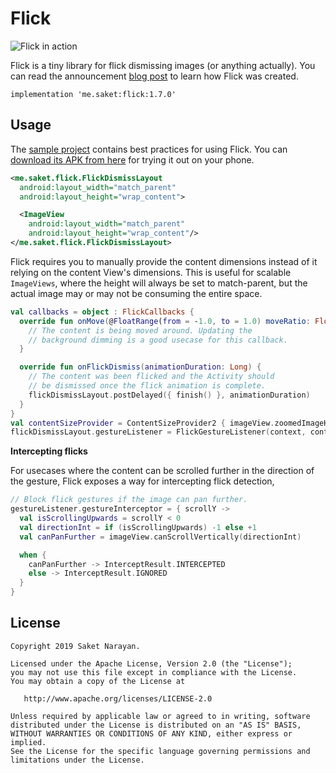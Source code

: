 # Flick

![Flick in action](https://github.com/saket/Flick/blob/master/screenshots/flick_demo.gif)

Flick is a tiny library for flick dismissing images (or anything actually). You can read the announcement [blog post](http://saket.me/?p=707) to learn how Flick was created.

```
implementation 'me.saket:flick:1.7.0'
```

## Usage

The [sample project](https://github.com/saket/Flick/tree/master/sample/src/main/java/me/saket/flick/sample) contains best practices for using Flick. You can [download its APK from here](https://github.com/saket/Flick/releases) for trying it out on your phone.

```xml
<me.saket.flick.FlickDismissLayout
  android:layout_width="match_parent"
  android:layout_height="wrap_content">

  <ImageView
    android:layout_width="match_parent"
    android:layout_height="wrap_content"/>
</me.saket.flick.FlickDismissLayout>
```

Flick requires you to manually provide the content dimensions instead of it relying on the content View's dimensions. This is useful for scalable `ImageViews`, where the height will always be set to match-parent, but the actual image may or may not be consuming the entire space.

```kotlin
val callbacks = object : FlickCallbacks {
  override fun onMove(@FloatRange(from = -1.0, to = 1.0) moveRatio: Float) {
    // The content is being moved around. Updating the
    // background dimming is a good usecase for this callback.
  }

  override fun onFlickDismiss(animationDuration: Long) {
    // The content was been flicked and the Activity should
    // be dismissed once the flick animation is complete.
    flickDismissLayout.postDelayed({ finish() }, animationDuration)
  }
}
val contentSizeProvider = ContentSizeProvider2 { imageView.zoomedImageHeight() },
flickDismissLayout.gestureListener = FlickGestureListener(context, contentSizeProvider, callbacks)
```

**Intercepting flicks**

For usecases where the content can be scrolled further in the direction of the gesture, Flick exposes a way for intercepting flick detection,

```kotlin
// Block flick gestures if the image can pan further.
gestureListener.gestureInterceptor = { scrollY ->
  val isScrollingUpwards = scrollY < 0
  val directionInt = if (isScrollingUpwards) -1 else +1
  val canPanFurther = imageView.canScrollVertically(directionInt)

  when {
    canPanFurther -> InterceptResult.INTERCEPTED
    else -> InterceptResult.IGNORED
  }
}
```

## License

```
Copyright 2019 Saket Narayan.

Licensed under the Apache License, Version 2.0 (the "License");
you may not use this file except in compliance with the License.
You may obtain a copy of the License at

   http://www.apache.org/licenses/LICENSE-2.0

Unless required by applicable law or agreed to in writing, software
distributed under the License is distributed on an "AS IS" BASIS,
WITHOUT WARRANTIES OR CONDITIONS OF ANY KIND, either express or implied.
See the License for the specific language governing permissions and
limitations under the License.
```
